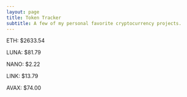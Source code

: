 ```yaml
---
layout: page
title: Token Tracker
subtitle: A few of my personal favorite cryptocurrency projects.
---
```


<!--BEGINCRYPTOINPUT-->
ETH: $2633.54

LUNA: $81.79

NANO: $2.22

LINK: $13.79

AVAX: $74.00

<!--ENDCRYPTOINPUT-->
